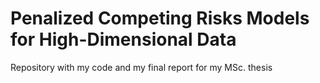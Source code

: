 # Penalized Competing Risks Models for High-Dimensional Data

Repository with my code and my final report for my MSc. thesis

